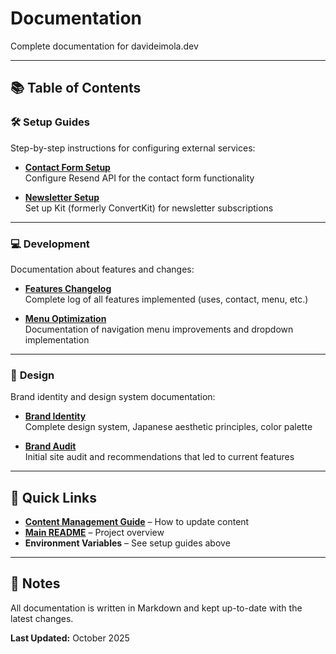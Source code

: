 # Documentation

Complete documentation for davideimola.dev

---

## 📚 Table of Contents

### 🛠 **Setup Guides**

Step-by-step instructions for configuring external services:

- **[Contact Form Setup](./setup/contact-form.md)**  
  Configure Resend API for the contact form functionality

- **[Newsletter Setup](./setup/newsletter.md)**  
  Set up Kit (formerly ConvertKit) for newsletter subscriptions

---

### 💻 **Development**

Documentation about features and changes:

- **[Features Changelog](./development/features-changelog.md)**  
  Complete log of all features implemented (uses, contact, menu, etc.)

- **[Menu Optimization](./development/menu-optimization.md)**  
  Documentation of navigation menu improvements and dropdown implementation

---

### 🎨 **Design**

Brand identity and design system documentation:

- **[Brand Identity](./design/brand-identity.md)**  
  Complete design system, Japanese aesthetic principles, color palette

- **[Brand Audit](./design/brand-audit.md)**  
  Initial site audit and recommendations that led to current features

---

## 🚀 Quick Links

- **[Content Management Guide](../src/content/README.md)** – How to update content
- **[Main README](../README.md)** – Project overview
- **Environment Variables** – See setup guides above

---

## 📝 Notes

All documentation is written in Markdown and kept up-to-date with the latest changes.

**Last Updated:** October 2025

